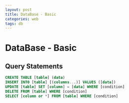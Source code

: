 ```yaml
---
layout: post
title: DataBase - Basic
categories: web
tags: db
---
```


# DataBase - Basic

## Query Statements

```sql
CREATE TABLE [table] (data)
INSERT INTO [table] [(columns...)] VALUES ([data])
UPDATE [table] SET [column] = [data] WHERE [condition]
DELETE FROM [table] WHERE [condition]
SELECT [column or *] FROM [table] WHERE [condition]
```

